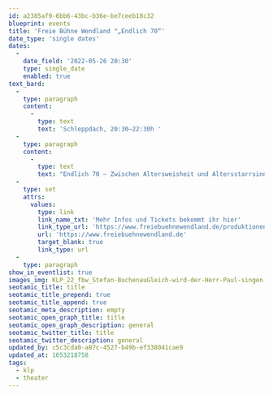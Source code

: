 ```yaml
---
id: a2385af9-6bb6-43bc-b36e-be7ceeb18c32
blueprint: events
title: 'Freie Bühne Wendland "„Endlich 70“'
date_type: 'single dates'
dates:
  -
    date_field: '2022-05-26 20:30'
    type: single_date
    enabled: true
text_bard:
  -
    type: paragraph
    content:
      -
        type: text
        text: 'Schleppdach, 20:30–22:30h '
  -
    type: paragraph
    content:
      -
        type: text
        text: "Endlich 70 – Zwischen Altersweisheit und Altersstarrsinn\_Ja gut, man wird älter, aber auch klüger? Mal so, mal so. Aber das man jetzt auch noch Werbung für Stützstrümpfe bekommt, und das die Gelenke knacken ist doch...Und dann sind da noch die ganzen politischen Kämpfe, die Irrtümer und ja, auch manch kleiner Sieg. Alles in allem, 70 Jahre Leben in Wort und Lied. Ein Solo von und mit\_Stefan Buchenau. Und eine Wiederholung für alle, die beim ersten Mal nicht dabei sein konnten.\_ \_\_"
  -
    type: set
    attrs:
      values:
        type: link
        link_name_txt: 'Mehr Infos und Tickets bekommt ihr hier'
        link_type_url: 'https://www.freiebuehnewendland.de/produktionen/ein-kurzer-abend-ueber-die-liebe/'
        url: 'https://www.freiebuehnewendland.de'
        target_blank: true
        link_type: url
  -
    type: paragraph
show_in_eventlist: true
images_img: KLP_22_fbw_Stefan-BuchenauGleich-wird-der-Herr-Paul-singen.jpg
seotamic_title: title
seotamic_title_prepend: true
seotamic_title_append: true
seotamic_meta_description: empty
seotamic_open_graph_title: title
seotamic_open_graph_description: general
seotamic_twitter_title: title
seotamic_twitter_description: general
updated_by: c5c3cda0-a87c-4527-b49b-ef338041cae9
updated_at: 1653218758
tags:
  - klp
  - theater
---
```

